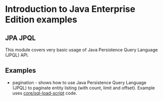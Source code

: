 # Introduction to Java Enterprise Edition examples #

## JPA JPQL ##

This module covers very basic usage of Java Persistence Query Language (JPQL) API.

## Examples ##

* pagination - shows how to use Java Persistence Query Language (JPQL) to paginate entity listing (with count, limit and offset). Example uses [core/sql-load-script](../sql-load-script) code.
